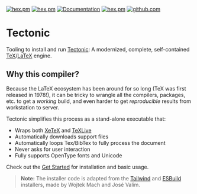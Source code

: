 [![hex.pm](https://img.shields.io/hexpm/l/tectonic.svg)](https://hex.pm/packages/tectonic)
[![hex.pm](https://img.shields.io/hexpm/v/tectonic.svg)](https://hex.pm/packages/tectonic)
[![Documentation](https://img.shields.io/badge/documentation-gray)](https://hexdocs.pm/tectonic)
[![hex.pm](https://img.shields.io/hexpm/dt/tectonic.svg)](https://hex.pm/packages/tectonic)
[![github.com](https://img.shields.io/github/last-commit/frankdugan3/tectonic.svg)](https://github.com/frankdugan3/tectonic)

# Tectonic

Tooling to install and run [Tectonic](https://tectonic-typesetting.github.io/): A modernized, complete, self-contained
[TeX](https://en.wikipedia.org/wiki/TeX)/[LaTeX](https://www.latex-project.org/)
engine.

## Why this compiler?

Because the LaTeX ecosystem has been around for so long (TeX was first released in 1978!), it can be tricky to wrangle all the compilers, packages, etc. to get a _working_ build, and even harder to get _reproducible_ results from workstation to server.

Tectonic simplifies this process as a stand-alone executable that:

- Wraps both [XeTeX](http://xetex.sourceforge.net/) and
  [TeXLive](https://www.tug.org/texlive/)
- Automatically downloads support files
- Automatically loops Tex/BibTex to fully process the document
- Never asks for user interaction
- Fully supports OpenType fonts and Unicode

Check out the [Get Started](https://hexdocs.pm/tectonic/get-started.html) for installation and basic usage.

> **Note:** The installer code is adapted from the [Tailwind](https://github.com/phoenixframework/tailwind) and [ESBuild](https://github.com/phoenixframework/esbuild) installers, made by Wojtek Mach and José Valim.
